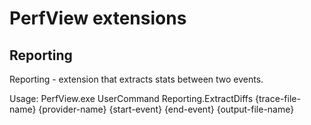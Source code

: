 PerfView extensions
===============================================================

Reporting
----------
Reporting - extension that extracts stats between two events.

Usage:
  PerfView.exe UserCommand Reporting.ExtractDiffs {trace-file-name} {provider-name} {start-event} {end-event} {output-file-name}
